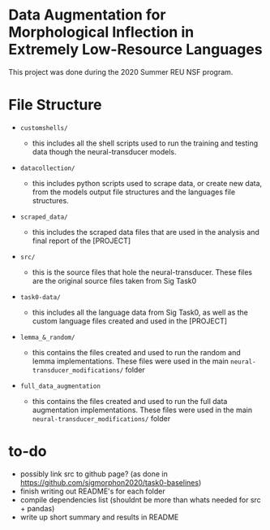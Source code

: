 #  Data Augmentation for Morphological Inflection in Extremely Low-Resource Languages

This project was done during the 2020 Summer REU NSF program.

# File Structure

- `customshells/`
  + this includes all the shell scripts used to run the training and testing data though the neural-transducer models.
 
- `datacollection/`
  + this includes python scripts used to scrape data, or create new data, from the models output file structures and the languages file structures.
  
- `scraped_data/`
  + this includes the scraped data files that are used in the analysis and final report of the [PROJECT]
  
- `src/`
  + this is the source files that hole the neural-transducer. These files are the original source files taken from Sig Task0
  
- `task0-data/`
  + this includes all the language data from Sig Task0, as well as the custom language files created and used in the [PROJECT]


- `lemma_&_random/`
	+ this contains the files created and used to run the random and lemma implementations. These files were used in the main `neural-transducer_modifications/` folder

- `full_data_augmentation`
	+ this contains the files created and used to run the full data augmentation implementations. These files were used in the main `neural-transducer_modifications/` folder

# to-do

- possibly link src to github page? (as done in https://github.com/sigmorphon2020/task0-baselines)
- finish writing out README's for each folder
- compile dependencies list (shouldnt be more than whats needed for src + pandas)
- write up short summary and results in README
 
